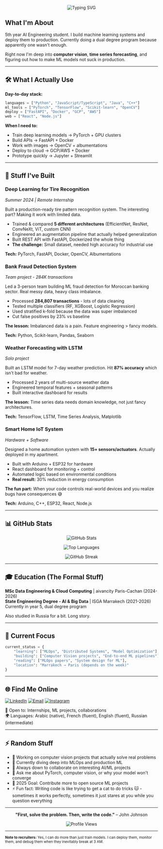 <div align="center">

<img src="https://readme-typing-svg.herokuapp.com?font=Fira+Code&size=32&duration=2800&pause=2000&color=A277FF&center=true&vCenter=true&width=940&lines=Hey%2C+I'm+Lojaine+%F0%9F%91%8B;Building+ML+systems+that+actually+work;Computer+Vision+%7C+Deep+Learning+%7C+MLOps" alt="Typing SVG" />

</div>

## What I'm About

5th year AI Engineering student. I build machine learning systems and deploy them to production. Currently doing a dual degree program because apparently one wasn't enough.

Right now I'm deep into **computer vision**, **time series forecasting**, and figuring out how to make ML models not suck in production.

---

## 🛠️ What I Actually Use

**Day-to-day stack:**
```python
languages = ["Python", "JavaScript/TypeScript", "Java", "C++"]
ml_tools = ["PyTorch", "TensorFlow", "Scikit-learn", "OpenCV"]
deploy = ["FastAPI", "Docker", "GCP", "AWS"]
web = ["React", "Node.js"]
```

**When I need to:**
- Train deep learning models → PyTorch + GPU clusters
- Build APIs → FastAPI + Docker
- Work with images → OpenCV + albumentations
- Deploy to cloud → GCP/AWS + Docker
- Prototype quickly → Jupyter + Streamlit

---

## 🚀 Stuff I've Built

### Deep Learning for Tire Recognition
*Summer 2024 | Remote Internship*

Built a production-ready tire pattern recognition system. The interesting part? Making it work with limited data.

- Trained & compared **5 different architectures** (EfficientNet, ResNet, ConvNeXt, ViT, custom CNN)
- Engineered an augmentation pipeline that actually helped generalization
- Built REST API with FastAPI, Dockerized the whole thing
- **The challenge:** Small dataset, needed high accuracy for industrial use

**Tech:** PyTorch, FastAPI, Docker, OpenCV, Albumentations

### Bank Fraud Detection System
*Team project - 284K transactions*

Led a 3-person team building ML fraud detection for Moroccan banking sector. Real messy data, heavy class imbalance.

- Processed **284,807 transactions** - lots of data cleaning
- Tested multiple classifiers (RF, XGBoost, Logistic Regression)
- Used stratified k-fold because the data was super imbalanced
- Cut false positives by 23% vs baseline

**The lesson:** Imbalanced data is a pain. Feature engineering > fancy models.

**Tech:** Python, Scikit-learn, Pandas, Seaborn

### Weather Forecasting with LSTM
*Solo project*

Built an LSTM model for 7-day weather prediction. Hit **87% accuracy** which isn't bad for weather.

- Processed 2 years of multi-source weather data
- Engineered temporal features + seasonal patterns
- Built interactive dashboard for results

**The lesson:** Time series data needs domain knowledge, not just fancy architectures.

**Tech:** TensorFlow, LSTM, Time Series Analysis, Matplotlib

### Smart Home IoT System
*Hardware + Software*

Designed a home automation system with **15+ sensors/actuators**. Actually deployed in my apartment.

- Built with Arduino + ESP32 for hardware
- React dashboard for monitoring + control
- Automated logic based on environmental conditions
- **Real result:** 30% reduction in energy consumption

**The fun part:** When your code controls real-world devices and you realize bugs have consequences 😅

**Tech:** Arduino, C++, ESP32, React, Node.js

---

## 📊 GitHub Stats

<div align="center">

![GitHub Stats](https://github-readme-stats.vercel.app/api?username=lojaine001&show_icons=true&theme=tokyonight&hide_border=true&count_private=true)

![Top Languages](https://github-readme-stats.vercel.app/api/top-langs/?username=lojaine001&layout=compact&theme=tokyonight&hide_border=true)

![GitHub Streak](https://github-readme-streak-stats.herokuapp.com/?user=lojaine001&theme=tokyonight&hide_border=true)

</div>

---

## 🎓 Education (The Formal Stuff)

**MSc Data Engineering & Cloud Computing** | aivancity Paris-Cachan (2024-2026)  
**State Engineering Degree - AI & Big Data** | ISGA Marrakech (2021-2026)  
Currently in year 5, dual degree program

Also studied in Russia for a bit. Long story.

---

## 💭 Current Focus

```python
current_status = {
    "learning": ["MLOps", "Distributed Systems", "Model Optimization"],
    "building": ["Computer Vision projects", "End-to-end ML pipelines"],
    "reading": ["MLOps papers", "System design for ML"],
    "location": "Marrakech → Paris (depends on the week)"
}
```

---

## 🌐 Find Me Online

[![LinkedIn](https://img.shields.io/badge/-LinkedIn-0077B5?style=flat-square&logo=linkedin&logoColor=white)](https://linkedin.com/in/lojaine-eddahir)
[![Email](https://img.shields.io/badge/-Email-D14836?style=flat-square&logo=gmail&logoColor=white)](mailto:lojaineeddahir2003@gmail.com)
[![Instagram](https://img.shields.io/badge/-Instagram-E4405F?style=flat-square&logo=instagram&logoColor=white)](https://instagram.com/lojaine_eddahir)

💬 Open to: Internships, ML projects, collaborations  
🌍 Languages: Arabic (native), French (fluent), English (fluent), Russian (intermediate)

---

## ⚡ Random Stuff

- 🔭 Working on computer vision projects that actually solve real problems
- 🌱 Currently diving deep into MLOps and production ML
- 👯 Always down to collaborate on interesting AI/ML projects
- 💬 Ask me about PyTorch, computer vision, or why your model won't converge
- 🎯 2025 Goal: Contribute more to open source ML projects
- ⚡ Fun fact: Writing code is like trying to get a cat to do tricks 🐱 - sometimes it works perfectly, sometimes it just stares at you while you question everything

---

<div align="center">

**"First, solve the problem. Then, write the code."** – John Johnson

![Profile Views](https://komarev.com/ghpvc/?username=lojaine001&color=blueviolet&style=flat-square)

</div>

---

<sub>**Note to recruiters:** Yes, I can do more than just train models. I can deploy them, monitor them, and debug them when they inevitably break at 3 AM.</sub>
